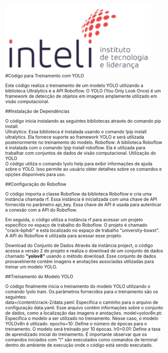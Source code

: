 <img src="../assets/logo-inteli.png" alt="Logo do Inteli"/>


<br>
#Código para Treinamento com YOLO
<p>Este código realiza o treinamento de um modelo YOLO utilizando a biblioteca Ultralytics e a API Roboflow. O YOLO (You Only Look Once) é um framework de detecção de objetos em imagens amplamente utilizado em visão computacional.</p>

##Instalação de Dependências
<p>O código inicia instalando as seguintes bibliotecas através do comando pip install:
<br>
Ultralytics: Essa biblioteca é instalada usando o comando !pip install ultralytics. Ela fornece suporte ao framework YOLO e será utilizada posteriormente no treinamento do modelo.
Roboflow: A biblioteca Roboflow é instalada com o comando !pip install roboflow. Ela é utilizada para trabalhar com conjuntos de dados de visão computacional.
Utilização do YOLO
  <br>
O código utiliza o comando !yolo help para exibir informações de ajuda sobre o YOLO. Isso permite ao usuário obter detalhes sobre os comandos e opções disponíveis para uso.
</p>
##Configuração do Roboflow
<p>O código importa a classe Roboflow da biblioteca Roboflow e cria uma instância chamada rf. Essa instância é inicializada com uma chave de API fornecida no parâmetro api_key. Essa chave de API é usada para autenticar a conexão com a API do Roboflow.

Em seguida, o código utiliza a instância rf para acessar um projeto específico no espaço de trabalho do Roboflow. O projeto é chamado "crack-bphdr" e está localizado no espaço de trabalho "university-bswxt". A API do Roboflow é utilizada para acessar esse projeto.

Download do Conjunto de Dados
Através da instância project, o código acessa a versão 2 do projeto e realiza o download de um conjunto de dados chamado <b>"yolov8"</b> usando o método download. Esse conjunto de dados provavelmente contém imagens e anotações associadas utilizadas para treinar um modelo YOLO.
</p>

##Treinamento do Modelo YOLO
<p>O código finalmente inicia o treinamento do modelo YOLO utilizando o comando !yolo train. Os parâmetros fornecidos para o treinamento são os seguintes:
<br>
data=/content/crack-2/data.yaml: Especifica o caminho para o arquivo de configuração data.yaml. Esse arquivo contém informações sobre o conjunto de dados, como a localização das imagens e anotações.
model=yolov8n.pt: Especifica o modelo a ser utilizado no treinamento. Nesse caso, o modelo YOLOv8n é utilizado.
epochs=10: Define o número de épocas para o treinamento. O modelo será treinado por 10 épocas.
lr0=0.01: Define a taxa de aprendizado inicial do treinamento.
É importante observar que os comandos iniciados com "!" são executados como comandos de terminal dentro do ambiente de execução onde o código está sendo executado.
</p>
